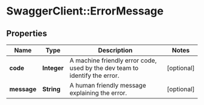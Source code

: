 # SwaggerClient::ErrorMessage

## Properties
Name | Type | Description | Notes
------------ | ------------- | ------------- | -------------
**code** | **Integer** | A machine friendly error code, used by the dev team to identify the error. | [optional] 
**message** | **String** | A human friendly message explaining the error. | [optional] 



